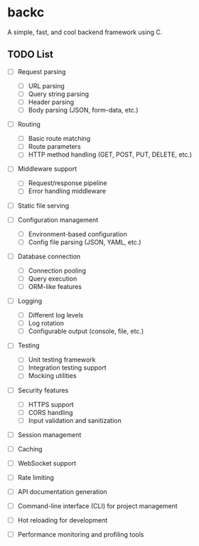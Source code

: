 # backc

A simple, fast, and cool backend framework using C.

## TODO List

- [ ] Request parsing
  - [ ] URL parsing
  - [ ] Query string parsing
  - [ ] Header parsing
  - [ ] Body parsing (JSON, form-data, etc.)
- [ ] Routing
  - [ ] Basic route matching
  - [ ] Route parameters
  - [ ] HTTP method handling (GET, POST, PUT, DELETE, etc.)
- [ ] Middleware support
  - [ ] Request/response pipeline
  - [ ] Error handling middleware
- [ ] Static file serving
- [ ] Configuration management
  - [ ] Environment-based configuration
  - [ ] Config file parsing (JSON, YAML, etc.)
- [ ] Database connection
  - [ ] Connection pooling
  - [ ] Query execution
  - [ ] ORM-like features
- [ ] Logging
  - [ ] Different log levels
  - [ ] Log rotation
  - [ ] Configurable output (console, file, etc.)
- [ ] Testing
  - [ ] Unit testing framework
  - [ ] Integration testing support
  - [ ] Mocking utilities
- [ ] Security features
  - [ ] HTTPS support
  - [ ] CORS handling
  - [ ] Input validation and sanitization
- [ ] Session management
- [ ] Caching
- [ ] WebSocket support
- [ ] Rate limiting
- [ ] API documentation generation
- [ ] Command-line interface (CLI) for project management
- [ ] Hot reloading for development
- [ ] Performance monitoring and profiling tools



    

